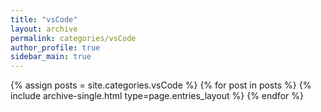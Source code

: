 ```yaml
---
title: "vsCode"
layout: archive
permalink: categories/vsCode
author_profile: true
sidebar_main: true
---
```


{% assign posts = site.categories.vsCode %}
{% for post in posts %} {% include archive-single.html type=page.entries_layout %} {% endfor %}

